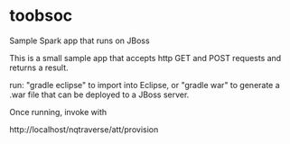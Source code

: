 toobsoc
=======

Sample Spark app that runs on JBoss

This is a small sample app that accepts http GET and POST requests and returns a result.

run: "gradle eclipse" to import into Eclipse, or "gradle war" to generate a .war file that can be deployed to a JBoss server.

Once running, invoke with

http://localhost/nqtraverse/att/provision
